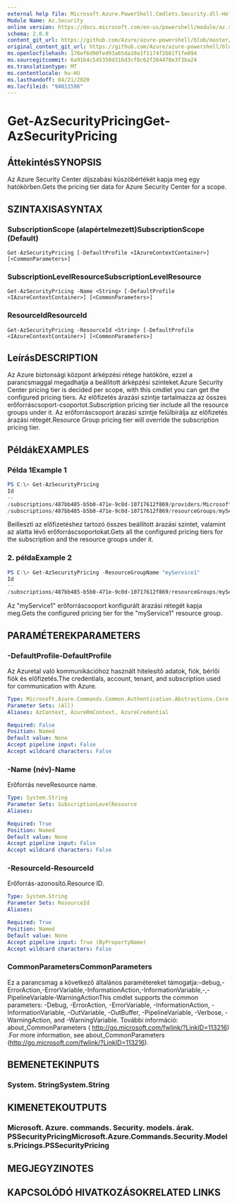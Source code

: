```yaml
---
external help file: Microsoft.Azure.PowerShell.Cmdlets.Security.dll-Help.xml
Module Name: Az.Security
online version: https://docs.microsoft.com/en-us/powershell/module/az.security/Get-AzSecurityPricing
schema: 2.0.0
content_git_url: https://github.com/Azure/azure-powershell/blob/master/src/Security/Security/help/Get-AzSecurityPricing.md
original_content_git_url: https://github.com/Azure/azure-powershell/blob/master/src/Security/Security/help/Get-AzSecurityPricing.md
ms.openlocfilehash: 176ef6d90fed93a65da10a1f1174f2b81f1fe094
ms.sourcegitcommit: 6a91b4c545350d316d3cf8c62f384478e3f3ba24
ms.translationtype: MT
ms.contentlocale: hu-HU
ms.lasthandoff: 04/21/2020
ms.locfileid: "94011596"
---
```

# <span data-ttu-id="96bde-101">Get-AzSecurityPricing</span><span class="sxs-lookup"><span data-stu-id="96bde-101">Get-AzSecurityPricing</span></span>

## <span data-ttu-id="96bde-102">Áttekintés</span><span class="sxs-lookup"><span data-stu-id="96bde-102">SYNOPSIS</span></span>
<span data-ttu-id="96bde-103">Az Azure Security Center díjszabási küszöbértékét kapja meg egy hatókörben.</span><span class="sxs-lookup"><span data-stu-id="96bde-103">Gets the pricing tier data for Azure Security Center for a scope.</span></span>

## <span data-ttu-id="96bde-104">SZINTAXISA</span><span class="sxs-lookup"><span data-stu-id="96bde-104">SYNTAX</span></span>

### <span data-ttu-id="96bde-105">SubscriptionScope (alapértelmezett)</span><span class="sxs-lookup"><span data-stu-id="96bde-105">SubscriptionScope (Default)</span></span>
```
Get-AzSecurityPricing [-DefaultProfile <IAzureContextContainer>] [<CommonParameters>]
```

### <span data-ttu-id="96bde-106">SubscriptionLevelResource</span><span class="sxs-lookup"><span data-stu-id="96bde-106">SubscriptionLevelResource</span></span>
```
Get-AzSecurityPricing -Name <String> [-DefaultProfile <IAzureContextContainer>] [<CommonParameters>]
```

### <span data-ttu-id="96bde-107">ResourceId</span><span class="sxs-lookup"><span data-stu-id="96bde-107">ResourceId</span></span>
```
Get-AzSecurityPricing -ResourceId <String> [-DefaultProfile <IAzureContextContainer>] [<CommonParameters>]
```

## <span data-ttu-id="96bde-108">Leírás</span><span class="sxs-lookup"><span data-stu-id="96bde-108">DESCRIPTION</span></span>
<span data-ttu-id="96bde-109">Az Azure biztonsági központ árképzési rétege hatóköre, ezzel a parancsmaggal megadhatja a beállított árképzési szinteket.</span><span class="sxs-lookup"><span data-stu-id="96bde-109">Azure Security Center pricing tier is decided per scope, with this cmdlet you can get the configured pricing tiers.</span></span>
<span data-ttu-id="96bde-110">Az előfizetés árazási szintje tartalmazza az összes erőforráscsoport-csoportot.</span><span class="sxs-lookup"><span data-stu-id="96bde-110">Subscription pricing tier include all the resource groups under it.</span></span>
<span data-ttu-id="96bde-111">Az erőforráscsoport árazási szintje felülbírálja az előfizetés árazási rétegét.</span><span class="sxs-lookup"><span data-stu-id="96bde-111">Resource Group pricing tier will override the subscription pricing tier.</span></span>

## <span data-ttu-id="96bde-112">Példák</span><span class="sxs-lookup"><span data-stu-id="96bde-112">EXAMPLES</span></span>

### <span data-ttu-id="96bde-113">Példa 1</span><span class="sxs-lookup"><span data-stu-id="96bde-113">Example 1</span></span>
```powershell
PS C:\> Get-AzSecurityPricing
Id                                                                                                                             Name       PricingTier
--                                                                                                                             ----       -----------
/subscriptions/487bb485-b5b0-471e-9c0d-10717612f869/providers/Microsoft.Security/pricings/default                              default    Standard
/subscriptions/487bb485-b5b0-471e-9c0d-10717612f869/resourceGroups/myService1/providers/Microsoft.Security/pricings/myService1 myService1 Standard
```

<span data-ttu-id="96bde-114">Beilleszti az előfizetéshez tartozó összes beállított árazási szintet, valamint az alatta lévő erőforráscsoportokat.</span><span class="sxs-lookup"><span data-stu-id="96bde-114">Gets all the configured pricing tiers for the subscription and the resource groups under it.</span></span>

### <span data-ttu-id="96bde-115">2. példa</span><span class="sxs-lookup"><span data-stu-id="96bde-115">Example 2</span></span>
```powershell
PS C:\> Get-AzSecurityPricing -ResourceGroupName "myService1"
Id                                                                                                                             Name       PricingTier
--                                                                                                                             ----       -----------
/subscriptions/487bb485-b5b0-471e-9c0d-10717612f869/resourceGroups/myService1/providers/Microsoft.Security/pricings/myService1 myService1 Standard
```

<span data-ttu-id="96bde-116">Az "myService1" erőforráscsoport konfigurált árazási rétegét kapja meg.</span><span class="sxs-lookup"><span data-stu-id="96bde-116">Gets the configured pricing tier for the "myService1" resource group.</span></span>

## <span data-ttu-id="96bde-117">PARAMÉTEREK</span><span class="sxs-lookup"><span data-stu-id="96bde-117">PARAMETERS</span></span>

### <span data-ttu-id="96bde-118">-DefaultProfile</span><span class="sxs-lookup"><span data-stu-id="96bde-118">-DefaultProfile</span></span>
<span data-ttu-id="96bde-119">Az Azuretal való kommunikációhoz használt hitelesítő adatok, fiók, bérlői fiók és előfizetés.</span><span class="sxs-lookup"><span data-stu-id="96bde-119">The credentials, account, tenant, and subscription used for communication with Azure.</span></span>

```yaml
Type: Microsoft.Azure.Commands.Common.Authentication.Abstractions.Core.IAzureContextContainer
Parameter Sets: (All)
Aliases: AzContext, AzureRmContext, AzureCredential

Required: False
Position: Named
Default value: None
Accept pipeline input: False
Accept wildcard characters: False
```

### <span data-ttu-id="96bde-120">-Name (név)</span><span class="sxs-lookup"><span data-stu-id="96bde-120">-Name</span></span>
<span data-ttu-id="96bde-121">Erőforrás neve</span><span class="sxs-lookup"><span data-stu-id="96bde-121">Resource name.</span></span>

```yaml
Type: System.String
Parameter Sets: SubscriptionLevelResource
Aliases:

Required: True
Position: Named
Default value: None
Accept pipeline input: False
Accept wildcard characters: False
```

### <span data-ttu-id="96bde-122">-ResourceId</span><span class="sxs-lookup"><span data-stu-id="96bde-122">-ResourceId</span></span>
<span data-ttu-id="96bde-123">Erőforrás-azonosító.</span><span class="sxs-lookup"><span data-stu-id="96bde-123">Resource ID.</span></span>

```yaml
Type: System.String
Parameter Sets: ResourceId
Aliases:

Required: True
Position: Named
Default value: None
Accept pipeline input: True (ByPropertyName)
Accept wildcard characters: False
```

### <span data-ttu-id="96bde-124">CommonParameters</span><span class="sxs-lookup"><span data-stu-id="96bde-124">CommonParameters</span></span>
<span data-ttu-id="96bde-125">Ez a parancsmag a következő általános paramétereket támogatja:-debug,-ErrorAction,-ErrorVariable,-InformationAction,-InformationVariable,-,-PipelineVariable-WarningAction</span><span class="sxs-lookup"><span data-stu-id="96bde-125">This cmdlet supports the common parameters: -Debug, -ErrorAction, -ErrorVariable, -InformationAction, -InformationVariable, -OutVariable, -OutBuffer, -PipelineVariable, -Verbose, -WarningAction, and -WarningVariable.</span></span> <span data-ttu-id="96bde-126">További információ: about_CommonParameters ( http://go.microsoft.com/fwlink/?LinkID=113216) .</span><span class="sxs-lookup"><span data-stu-id="96bde-126">For more information, see about_CommonParameters (http://go.microsoft.com/fwlink/?LinkID=113216).</span></span>

## <span data-ttu-id="96bde-127">BEMENETEK</span><span class="sxs-lookup"><span data-stu-id="96bde-127">INPUTS</span></span>

### <span data-ttu-id="96bde-128">System. String</span><span class="sxs-lookup"><span data-stu-id="96bde-128">System.String</span></span>

## <span data-ttu-id="96bde-129">KIMENETEK</span><span class="sxs-lookup"><span data-stu-id="96bde-129">OUTPUTS</span></span>

### <span data-ttu-id="96bde-130">Microsoft. Azure. commands. Security. models. árak. PSSecurityPricing</span><span class="sxs-lookup"><span data-stu-id="96bde-130">Microsoft.Azure.Commands.Security.Models.Pricings.PSSecurityPricing</span></span>

## <span data-ttu-id="96bde-131">MEGJEGYZI</span><span class="sxs-lookup"><span data-stu-id="96bde-131">NOTES</span></span>

## <span data-ttu-id="96bde-132">KAPCSOLÓDÓ HIVATKOZÁSOK</span><span class="sxs-lookup"><span data-stu-id="96bde-132">RELATED LINKS</span></span>
